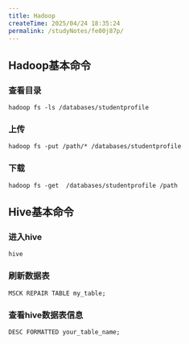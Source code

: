 ```yaml
---
title: Hadoop
createTime: 2025/04/24 18:35:24
permalink: /studyNotes/fe00j87p/
---
```

## Hadoop基本命令

### 查看目录

```shell
hadoop fs -ls /databases/studentprofile
```

### 上传

```shell
hadoop fs -put /path/* /databases/studentprofile
```

### 下载

```shell
hadoop fs -get  /databases/studentprofile /path
```

## Hive基本命令

### 进入hive

```shell
hive
```

### 刷新数据表

```shell
MSCK REPAIR TABLE my_table;
```

### 查看hive数据表信息

```shell
DESC FORMATTED your_table_name;
```

